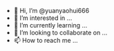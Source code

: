 - 👋 Hi, I’m @yuanyaohui666
- 👀 I’m interested in ...
- 🌱 I’m currently learning ...
- 💞️ I’m looking to collaborate on ...
- 📫 How to reach me ...

<!---
yuanyaohui666/yuanyaohui666 is a ✨ special ✨ repository because its `README.md` (this file) appears on your GitHub profile.
You can click the Preview link to take a look at your changes.
hello

